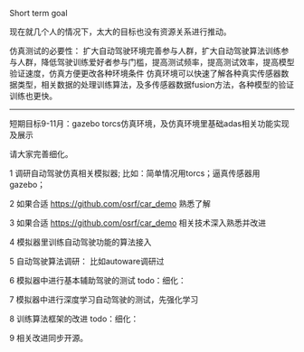 Short term goal

现在就几个人的情况下，太大的目标也没有资源关系进行推动。


仿真测试的必要性： 扩大自动驾驶环境完善参与人群，扩大自动驾驶算法训练参与人群，降低驾驶训练爱好者参与门槛，提高测试频率，提高测试效率，提高模型验证速度，仿真方便更改各种环境条件 仿真环境可以快速了解各种真实传感器数据类型，相关数据的处理训练算法，及多传感器数据fusion方法，各种模型的验证训练也更快。


------------------------------------------------------------------------------------------

短期目标9-11月：gazebo torcs仿真环境，及仿真环境里基础adas相关功能实现及展示

请大家完善细化。

1 调研自动驾驶仿真相关模拟器; 比如：简单情况用torcs；逼真传感器用gazebo； 

2 如果合适 https://github.com/osrf/car_demo 熟悉了解

3 如果合适 https://github.com/osrf/car_demo 相关技术深入熟悉并改进

4 模拟器里训练自动驾驶功能的算法接入

5 自动驾驶算法调研： 比如autoware调研过

6 模拟器中进行基本辅助驾驶的测试 todo：细化：

7 模拟器中进行深度学习自动驾驶的测试，先强化学习

8 训练算法框架的改进 todo：细化：

9 相关改进同步开源。
